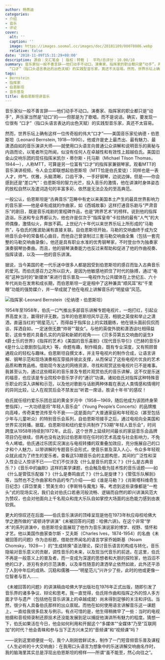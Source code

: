 ```yaml
---
author: 杨燕迪
categories:
- 介绍
- 音乐
- 评论
cover:
  alt: ''
  caption: ''
  image: https://images.soomal.cc/images/doc/20181109/00078086.webp
  relative: false
date: '2018-11-09T15:31:29+08:00'
description: 源自：文汇笔会 | 版权：转载 |  平均/总评分：10.00/10
summary: 音乐家似一般不善言辞――他们动手不动口。演奏家、指挥家的职业都只是“动手”，声乐家当然是“动口”的――但那是为了歌唱，而不是说话。确实，要发现一位很有
  “口才”（指口头语言表达的出色天赋）的实践型音乐家，真还不太容易。然而，世界乐坛上确有这样一位传奇般的伟大“口才”……
tags:
- Bernstein
- 指挥家
- 伯恩斯坦
- 音乐普及
title: 看伯恩斯坦讲音乐
---
```


音乐家似一般不善言辞――他们动手不动口。演奏家、指挥家的职业都只是“动手”，声乐家当然是“动口”的――但那是为了歌唱，而不是说话。确实，要发现一位很有 “口才”（指口头语言表达的出色天赋）的实践型音乐家，真还不太容易。
 
然而，世界乐坛上确有这样一位传奇般的伟大“口才”――美国音乐家伦纳德・伯恩斯坦（Leonard Bernstein, 1918―1990）。他或许是史上最杰出、最有魅力、最潇洒自如的音乐演讲大师――就使用口头语言向普通公众讲解和说明音乐的奥秘与内涵而论，以笔者所见所闻，似没有任何人在卓越性和有效性上超越伯氏。美国旧金山交响乐团的现任指挥米凯尔・蒂尔斯・托马斯（Michael Tilson Thomas，1944―），人称MTT，可算是另一位富有“口才”的指挥家兼钢琴家。观看MTT的音乐演讲视频，令人会立即联想起伯恩斯坦（MTT恰是伯氏爱徒）：同样也是一表人才，帅气、优雅，头脑清晰，口齿干净，一手好钢琴，边说边弹。但是――你会感到还是“差口气”：伯恩斯坦的智力光芒，投入音乐的激情，他在讲演时身体姿态的放松自然以及遣词造句的丰富多彩，依然是无法企及的至高典范。

一般公认，伯恩斯坦是“古典音乐”范畴中有史以来美国本土产生的最具世界影响力的音乐家――他是卓有成就的作曲家，如《西城故事》这样打通音乐剧与“严肃音乐”的剧目，既是音乐戏剧的里程碑作品，也是“跨界艺术”的榜样。说到他的指挥造诣，乐迷和专业界都认为，他也许是仅次于“指挥皇帝”卡拉扬的最有“人气”的大师偶像，激情似火，奔放不羁。上世纪六十年代以来世界乐坛上所形成的“马勒热”，与伯氏的推波助澜有直接关联。自伯恩斯坦开始，马勒的交响曲终于成为交响音乐会中的常备核心曲目，而他自己曾录制过三套马勒交响曲全集（包括一套完整的马勒交响曲录像）。他还是具有职业水准的优秀钢琴家，不时登台作为独奏家演奏钢琴协奏曲。而且，他的钢琴演奏能力也反过来帮助和促进了他的作曲视奏、指挥读谱，以及――他的音乐讲演。

据说，当今美国的老一代乐迷中很多人都是因受到伯恩斯坦的感召而坠入古典音乐的爱河。而伯氏感召力之所以巨大，是因为他敏感地抓住了时代的脉搏，通过“电视”这种当时的“新媒体”来进行音乐普及――电视作为公共媒体在上世纪五、六十年代尚处在发育和成长期，而伯恩斯坦一定是相中了这种兼具“顺风耳”和“千里眼”功能的强势媒介，并一举成就了他在电视上讲解音乐的“明星级”风范。

![指挥家-Leonard Bernstein（伦纳德・伯恩斯坦）](https://images.soomal.cc/images/doc/20181109/00078085.webp)





1954年至1958年，伯氏一口气推出多部音乐讲解专题电视片，一炮打红，引起业界高度关注，赢得好评无数。当年的伯恩斯坦风华正茂，相貌之英俊和举止之潇洒，直逼当红的“明星范儿”，而得益于指挥台上的实践磨练，他在镜头面前侃侃而谈、挥洒自如，一定迷倒无数“帅哥”“靓女”。与他的英俊外貌和潇洒谈吐相得益彰，这些专题片具备扎实的内容和新颖的视角――《贝多芬第五交响曲的诞生》《爵士乐的世界》《指挥的艺术》《美国的音乐喜剧》《现代音乐导引》《巴赫的音乐》《是什么让歌剧恢弘阔大》等，命题有趣，制作精良，既有专业深度，又有照顾普通观众的轻松与趣味。伯恩斯坦自撰文本，并主导电视片的制作合成，让语言讲解、钢琴示范和现场演奏相互穿插并彼此支撑，从而保证了这些电视片优良的艺术品质和教育品格。借助现今发达的网络资源，寻找和观赏这些电视片已不是难事。我甚至认为，通过这些精彩的音乐普及专题片观赏伯氏的音乐讲解，这不仅是乐迷的福音，也应该是专业院校中音乐学子的“通识”功课。诸如伯氏对指挥这种特殊音乐职业的深入讲解和示范，以及他对歌剧与话剧两种体裁在表达人类情感和情境时的异同比较，让人在观赏后会不禁发出“听君一席话，胜读十年书”的感叹！

伯氏就任纽约爱乐乐团总监的黄金岁月中（1958―1969，随后他成为该团终身荣誉指挥），一大功绩是将“年轻人音乐会”（Young People’s Concerts）的品牌推向高峰，传奇美誉流传至今不衰――这是面向广大普通家庭和年轻观众（甚至包括少年与儿童听众）的特别音乐会系列，自伯恩斯坦接手之后，通过电视向全美国和世界实况转播。据载，伯恩斯坦和纽约爱乐共制作了53期“年轻人音乐会”，时间跨度从1958年持续到1972年。此后，这个世界上延续时间最长的家庭音乐会品牌项目仍在继续，但再也没有达到过伯恩斯坦在任时的艺术高度与社会影响力，不免令人唏嘘。伯氏通过乐团实况演出与电视转播的双重叠加效应，充分施展自己的口才和个人魅力，以带讲解的专题音乐会形式，使音乐普及深入人心，令众多年轻观众就此成为了终生的爱乐者。查看这53期音乐会的主题构思，其间的广泛性和深入性会让人惊讶不已――它们不仅涉及《什么是音乐的意义？》《什么是古典音乐？》《音乐中的幽默》这样的美学课题，也会触及极为技术性的音乐话题――如《什么是管弦乐配器？》《什么是奏鸣曲式？》《什么是旋律？》《管弦乐队解剖》等，当然也不乏作曲家和作品的专门介绍――如《谁是马勒？》《肖斯塔科维奇生日纪念》《菲岱里奥：赞美生命》《李斯特与魔鬼》等。考虑到这些录像都是“一枪头”式的现场实况，我们会对伯氏口若悬河般流畅、逻辑而自然的即兴讲演风范大为赞叹，也会对他面向上千名观众和庞大乐队自如掌控大场面的出色能力感到由衷钦佩。

更大的惊叹还在后面――伯氏音乐演讲的顶峰呈现是他在1973年秋应母校哈佛大学之邀所做的“诺顿诗学讲演”《未被回答的问题：哈佛六讲》。在这个非常“学术”的系列讲演中，伯恩斯坦全面展现了他作为音乐演说家的博学、视野、情怀和才艺。他以美国作曲家查尔斯・艾夫斯（Charles Ives，1874-1954）的名曲《未被回答的问题》作为总标题，借助世界闻名的语言学家乔姆斯基（Noam Chomsky，1928― ）的“生成转换”语法理论，探讨音乐语言的构成与转化，音乐隐喻对音乐意义的贡献，调性音乐的未来，以及现当代音乐的前途。在这里，伯氏不再是一般意义上的普及者，而一变成为深邃的思想者和大胆的探险家，他滔滔不绝的口才，游刃有余的示范演奏，以及率性随意的潇洒举止依然如故，此外还平添了人到中年后的成熟、沉稳和儒雅――“明星范儿”兴许少了些，此时的他或更像一位智者与哲人……

《未被回答的问题》的讲演稿由哈佛大学出版社在1976年正式出版，随即引发了音乐界的诸多争议、辩论和思考。我一直觉得，伯氏除作曲和指挥之外的惊人多方面才华与遗产（包括他在音乐讲演上的卓越成就）尚未得到足够的关注和评估。当然，很少有人具备伯氏那样的出众禀赋。而他在如何使用语言讲解音乐这一课题上，一直给我很多启发与例示。有点可惜的是，他生得稍微早了一些：当时的电视拍摄和音视频录制还原技术还没能发展到足以捕捉他演讲所有魅力的程度。猜想一下，伯氏如果活在今日，他会如何利用和开掘这个“多媒体”“全媒体”乃至“互联网加”的时代？他会青睐和参与当下正方兴未艾的“音频课”和“视频课”吗？

――说到这里顺便提一句，我个人刚刚尝鲜试水，制作了一门短音频音乐普及课程《人生必听的十大交响曲》：在我用口头语言为想象中的乐迷讲解交响曲名作时，我的脑海里其实总是浮现出伯恩斯坦的榜样――所谓“虽不能至，然心向往之”。